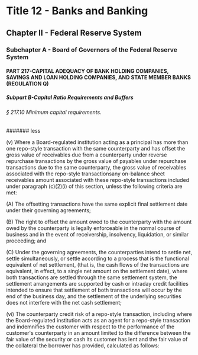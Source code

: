 
# Title 12 - Banks and Banking
## Chapter II - Federal Reserve System
### Subchapter A - Board of Governors of the Federal Reserve System
#### PART 217-CAPITAL ADEQUACY OF BANK HOLDING COMPANIES, SAVINGS AND LOAN HOLDING COMPANIES, AND STATE MEMBER BANKS (REGULATION Q)
##### Subpart B-Capital Ratio Requirements and Buffers
###### § 217.10 Minimum capital requirements.
####### less

(v) Where a Board-regulated institution acting as a principal has more than one repo-style transaction with the same counterparty and has offset the gross value of receivables due from a counterparty under reverse repurchase transactions by the gross value of payables under repurchase transactions due to the same counterparty, the gross value of receivables associated with the repo-style transactionsany on-balance sheet receivables amount associated with these repo-style transactions included under paragraph (c)(2)(i) of this section, unless the following criteria are met:

(A) The offsetting transactions have the same explicit final settlement date under their governing agreements;

(B) The right to offset the amount owed to the counterparty with the amount owed by the counterparty is legally enforceable in the normal course of business and in the event of receivership, insolvency, liquidation, or similar proceeding; and

(C) Under the governing agreements, the counterparties intend to settle net, settle simultaneously, or settle according to a process that is the functional equivalent of net settlement, (that is, the cash flows of the transactions are equivalent, in effect, to a single net amount on the settlement date), where both transactions are settled through the same settlement system, the settlement arrangements are supported by cash or intraday credit facilities intended to ensure that settlement of both transactions will occur by the end of the business day, and the settlement of the underlying securities does not interfere with the net cash settlement;

(vi) The counterparty credit risk of a repo-style transaction, including where the Board-regulated institution acts as an agent for a repo-style transaction and indemnifies the customer with respect to the performance of the customer's counterparty in an amount limited to the difference between the fair value of the security or cash its customer has lent and the fair value of the collateral the borrower has provided, calculated as follows:
